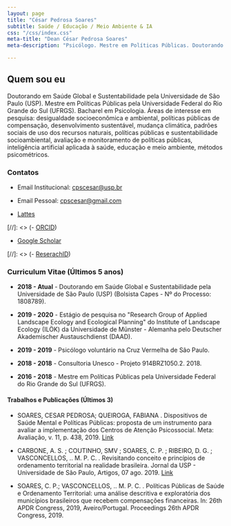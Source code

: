 ```yaml
---
layout: page
title: "César Pedrosa Soares"
subtitle: Saúde / Educação / Meio Ambiente & IA
css: "/css/index.css"
meta-title: "Dean César Pedrosa Soares"
meta-description: "Psicólogo. Mestre em Políticas Públicas. Doutorando em Saúde Global e Sustentabilidade."

---
```


## Quem sou eu ##

Doutorando em Saúde Global e Sustentabilidade pela Universidade de São Paulo (USP). Mestre em Políticas Públicas pela Universidade Federal do Rio Grande do Sul (UFRGS). Bacharel em Psicologia. 
Áreas de interesse em pesquisa: desigualdade socioeconômica e ambiental, políticas públicas de compensação, desenvolvimento sustentável, mudança climática, padrões sociais de uso dos recursos naturais, políticas públicas e sustentabilidade socioambiental, avaliação e monitoramento de políticas públicas, inteligência artificial aplicada à saúde, educação e meio ambiente, métodos psicométricos.

### Contatos ###

- Email Institucional: <cpscesar@usp.br>
- Email Pessoal: <cpscesar@gmail.com>

- [Lattes](http://lattes.cnpq.br/7049986165777293)

[//]: <> (- [ORCID](https://orcid.org/0000-0001-7833-2695))

- [Google Scholar](https://scholar.google.com/citations?user=9BCIPr0AAAAJ&hl=pt-BR)

[//]: <> (- [ReserachID](https://publons.com/researcher/3069730/lucas-soares/))


### Curriculum Vitae (Últimos 5 anos) ###


- **2018 - Atual** - Doutorando em Saúde Global e Sustentabilidade pela Universidade de São Paulo (USP) (Bolsista Capes - Nº do Processo: 1808789).

- **2019 - 2020** - Estágio de pesquisa no "Research Group of Applied Landscape Ecology and Ecological Planning" do Institute of Landscape Ecology (ILÖK) da Universidade de Münster - Alemanha pelo Deutscher Akademischer Austauschdienst (DAAD).

- **2019 - 2019** - Psicólogo voluntário na Cruz Vermelha de São Paulo.

- **2018 - 2018** - Consultoria Unesco - Projeto 914BRZ1050.2. 2018.

- **2016 - 2018** - Mestre em Políticas Públicas pela Universidade Federal do Rio Grande do Sul (UFRGS).


#### Trabalhos e Publicações (Últimos 3) ####

- SOARES, CESAR PEDROSA; QUEIROGA, FABIANA . Dispositivos de Saúde Mental e Políticas Públicas: proposta de um instrumento para avaliar a implementação dos Centros de Atenção Psicossocial. Meta: Avaliação, v. 11, p. 438, 2019. [Link](http://revistas.cesgranrio.org.br/index.php/metaavaliacao/article/view/1938)

- CARBONE, A. S. ; COUTINHO, SMV ; SOARES, C. P. ; RIBEIRO, D. G. ; VASCONCELLOS, .. M. P. C. . Revisitando conceito e princípios de ordenamento territorial na realidade brasileira. Jornal da USP - Universidade de São Paulo, Artigos, 07 ago. 2019. [Link](https://jornal.usp.br/artigos/revisitando-conceito-e-principios-de-ordenamento-territorial-na-realidade-brasileira/)

- SOARES, C. P.; VASCONCELLOS, .. M. P. C. . Políticas Públicas de Saúde e Ordenamento Territorial: uma análise descritiva e exploratória dos municípios brasileiros que recebem compensações financeiras. In: 26th APDR Congress, 2019, Aveiro/Portugal. Proceedings 26th APDR Congress, 2019.



